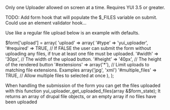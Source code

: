 Only one Uploader allowed on screen at a time. Requires YUI 3.5 or greater.

TODO: Add form hook that will populate the $_FILES variable on submit. Could use an element validator hook...

Use like a regular file upload below is an example with defaults.

$form['upload'] = array(
  'upload' => array(
      '#type' => 'yui_uploader',
      '#required' => TRUE, // If FALSE the user can submit the form without uploading any files, if true at least one file must be uploaded.
      '#width' => '30px', // The width of the upload button.
      '#height' => '40px', // The height of the rendered button
      '#extensions' => array('*'), // Limit uploads to matching file extensions. Examples array('jpg', 'xml')
      '#multiple_files' => TRUE, // Allow multiple files to selected at once
  ),
);

When handling the submission of the form you can get the files uploaded with this function yui_uploader_get_uploaded_files(array &$form_state);
It returns an array of drupal file objects, or an empty array if no files have been uploaded